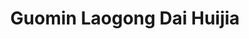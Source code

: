 --- 
title: "Guomin Laogong Dai Huijia"
publishdate: "2019-9-21T16:48:46+02:00"
src: "https://365manga.net/manga/guomin-laogong-dai-huijia"
image: "https://data.365manga.net/images/thumbnails/1763-guomin-laogong-dai-huijia.jpg"
description: "Lu Jin Nian and Qiao An Hao was not married by choice. On the first day of their wedding night, Qiao An Hao made three rules regarding their marriage. “You are not allowed to touch me.” “You are not allowed to announce publicly that I’m your wife.” “You are not allowed to say that we are living together.”"
---